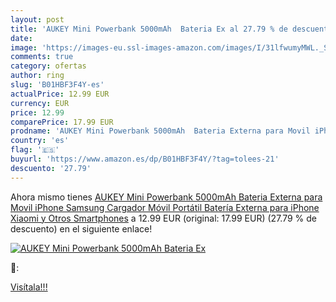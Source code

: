 ```yaml
---
layout: post
title: 'AUKEY Mini Powerbank 5000mAh  Bateria Ex al 27.79 % de descuento'
date: 
image: 'https://images-eu.ssl-images-amazon.com/images/I/31lfwumyMWL._SL200_.jpg'
comments: true
category: ofertas
author: ring
slug: 'B01HBF3F4Y-es'
actualPrice: 12.99 EUR
currency: EUR
price: 12.99
comparePrice: 17.99 EUR
prodname: 'AUKEY Mini Powerbank 5000mAh  Bateria Externa para Movil iPhone  Samsung  Cargador Móvil Portátil  Batería Externa para iPhone  Xiaomi y Otros Smartphones'
country: 'es'
flag: '🇪🇸'
buyurl: 'https://www.amazon.es/dp/B01HBF3F4Y/?tag=tolees-21'
descuento: '27.79'
---
```


Ahora mismo tienes [AUKEY Mini Powerbank 5000mAh  Bateria Externa para Movil iPhone  Samsung  Cargador Móvil Portátil  Batería Externa para iPhone  Xiaomi y Otros Smartphones](https://www.amazon.es/dp/B01HBF3F4Y/?tag=tolees-21) a 12.99 EUR (original: 17.99 EUR) (27.79 %  de descuento) en el siguiente enlace!

[![AUKEY Mini Powerbank 5000mAh  Bateria Ex](https://images-eu.ssl-images-amazon.com/images/I/31lfwumyMWL._SL200_.jpg)](https://www.amazon.es/dp/B01HBF3F4Y/?tag=tolees-21)

🔎:


[Visítala!!!](https://www.amazon.es/dp/B01HBF3F4Y/?tag=tolees-21)
